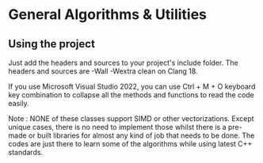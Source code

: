 # General Algorithms & Utilities

Using the project
-----------------
Just add the headers and sources to your project's include folder.
The headers and sources are -Wall -Wextra clean on Clang 18.

If you use Microsoft Visual Studio 2022, you can use Ctrl + M + O keyboard key combination to collapse all the methods and functions to read the code easily.

Note : NONE of these classes support SIMD or other vectorizations. Except unique cases, there is no need to implement those whilst there is a pre-made or built libraries for almost any kind of job that needs to be done. The codes are just there to learn some of the algorithms while using latest C++ standards.
